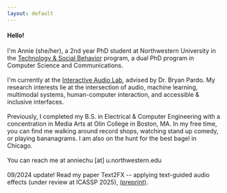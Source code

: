 ```yaml
---
layout: default
---
```



<section class="intro">
  <div class="container">
    <h4 class="lead">Hello!</h4>
    <p class="lead">
      I'm Annie (she/her), a 2nd year PhD student at Northwestern University in the <a href="https://tsb.northwestern.edu/">Technology & Social Behavior</a> program, a dual PhD
      program in Computer Science and Communications.
      <br>
      <br>
      I'm currently at the <a href="https://interactiveaudiolab.github.io/">Interactive Audio Lab</a>, advised by Dr. Bryan Pardo. My research interests lie at the intersection of audio, machine learning, multimodal systems, human-computer interaction, and accessible & inclusive interfaces.
      <br>
      <br>
      Previously, I completed my B.S. in Electrical & Computer Engineering with a concentration in Media Arts at Olin College in Boston, MA. In my free time, you can find me walking around record shops, watching stand up comedy, or playing bananagrams. I am also on the hunt for the best bagel in Chicago. 
      <br>
      <br>
      You can reach me at anniechu [at] u.northwestern.edu
      <br>
      <br>
      09/2024 update! Read my paper Text2FX -- applying text-guided audio effects (under review at ICASSP 2025), <a href="https://arxiv.org/abs/2409.18847">(preprint)</a>.
    </p>
    <!-- <h6 class="lead">
      Little Fun Facts
    </h6>
    <ul>
      <li> born and raised in Queens, NYC </li>
      <li> favorite genre is jazz rap </li>
      <li> BIG fan of oranges </li>
    </ul> -->
    
  </div>
</section>